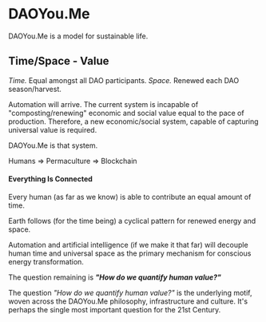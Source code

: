 # DAOYou.Me

DAOYou.Me is a model for sustainable life.

## Time/Space - Value
*Time.* Equal amongst all DAO participants.
*Space.* Renewed each DAO season/harvest.

Automation will arrive. The current system is incapable of "composting/renewing" economic and social value equal to the pace of production. Therefore, a new economic/social system, capable of capturing universal value is required.

DAOYou.Me is that system.

Humans => Permaculture => Blockchain

#### Everything Is Connected
Every human (as far as we know) is able to contribute an equal amount of time.

Earth follows (for the time being) a cyclical pattern for renewed energy and space.

Automation and artificial intelligence (if we make it that far) will decouple human time and universal space as the primary mechanism for conscious energy transformation.

The question remaining is ***"How do we quantify human value?"***

The question *"How do we quantify human value?"* is the underlying motif, woven across the DAOYou.Me philosophy, infrastructure and culture. It's perhaps the single most important question for the 21st Century.

